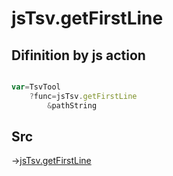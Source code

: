 # jsTsv.getFirstLine

## Difinition by js action

```js.js

var=TsvTool
	?func=jsTsv.getFirstLine
		&pathString
```

## Src

->[jsTsv.getFirstLine](https://github.com/puutaro/CommandClick/blob/master/app/src/main/java/com/puutaro/commandclick/fragment_lib/terminal_fragment/js_interface/tsv/JsTsv.kt#L34)


